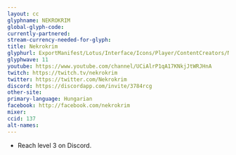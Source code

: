 ```yaml
---
layout: cc
glyphname: NEKROKRIM
global-glyph-code:
currently-partnered:
stream-currency-needed-for-glyph:
title: Nekrokrim
glyphurl: ExportManifest/Lotus/Interface/Icons/Player/ContentCreators/Nekrokrim.png
glyphwave: 11
youtube: https://www.youtube.com/channel/UCiAlrP1qA17KNkjJtWRJHnA
twitch: https://twitch.tv/nekrokrim
twitter: https://twitter.com/Nekrokrim
discord: https://discordapp.com/invite/3784rcg
other-site:
primary-language: Hungarian
facebook: http://facebook.com/nekrokrim
mixer:
ccid: 137
alt-names:
---
```

* Reach level 3 on Discord.
